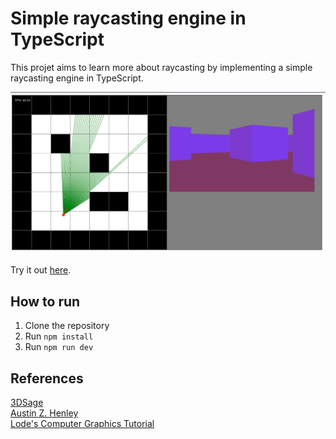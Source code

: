 # Simple raycasting engine in TypeScript

This projet aims to learn more about raycasting by implementing a simple raycasting engine in TypeScript.

![Raycasting](./images/image.png)

Try it out [here](https://matthieuflaceliere.github.io/RaycastingJS/).

## How to run

1. Clone the repository
2. Run `npm install`
3. Run `npm run dev`

## References

[3DSage](https://www.youtube.com/watch?v=gYRrGTC7GtA)\
[Austin Z. Henley](https://austinhenley.com/blog/raycasting.html) \
[Lode's Computer Graphics Tutorial](https://lodev.org/cgtutor/raycasting.html)